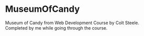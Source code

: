 # MuseumOfCandy
Museum of Candy from Web Development Course by Colt Steele.
Completed by me while going through the course.
